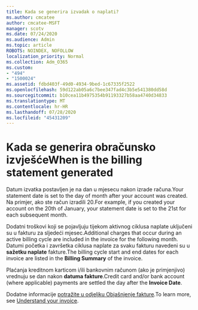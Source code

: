 ```yaml
---
title: Kada se generira izvadak o naplati?
ms.author: cmcatee
author: cmcatee-MSFT
manager: scotv
ms.date: 07/24/2020
ms.audience: Admin
ms.topic: article
ROBOTS: NOINDEX, NOFOLLOW
localization_priority: Normal
ms.collection: Adm_O365
ms.custom:
- "494"
- "1500024"
ms.assetid: fdbd403f-49d0-4934-9bed-1c67335f2522
ms.openlocfilehash: 59d122ab05a6c7bee347fad4c3b5e541380dd58d
ms.sourcegitcommit: b10cea11b4975354b91193327b58aa4740d34833
ms.translationtype: MT
ms.contentlocale: hr-HR
ms.lasthandoff: 07/28/2020
ms.locfileid: "45431209"
---
```

# <a name="when-is-the-billing-statement-generated"></a><span data-ttu-id="ee951-102">Kada se generira obračunsko izvješće</span><span class="sxs-lookup"><span data-stu-id="ee951-102">When is the billing statement generated</span></span>

<span data-ttu-id="ee951-103">Datum izvatka postavljen je na dan u mjesecu nakon izrade računa.</span><span class="sxs-lookup"><span data-stu-id="ee951-103">Your statement date is set to the day of month after your account was created.</span></span> <span data-ttu-id="ee951-104">Na primjer, ako ste račun izradili 20.</span><span class="sxs-lookup"><span data-stu-id="ee951-104">For example, if you created your account on the 20th of January, your statement date is set to the 21st for each subsequent month.</span></span>

<span data-ttu-id="ee951-105">Dodatni troškovi koji se pojavljuju tijekom aktivnog ciklusa naplate uključeni su u fakturu za sljedeći mjesec.</span><span class="sxs-lookup"><span data-stu-id="ee951-105">Additional charges that occur during an active billing cycle are included in the invoice for the following month.</span></span> <span data-ttu-id="ee951-106">Datumi početka i završetka ciklusa naplate za svaku fakturu navedeni su u **sažetku naplate** fakture.</span><span class="sxs-lookup"><span data-stu-id="ee951-106">The billing cycle start and end dates for each invoice are listed in the **Billing Summary** of the invoice.</span></span>

<span data-ttu-id="ee951-107">Plaćanja kreditnom karticom i/ili bankovnim računom (ako je primjenjivo) vrednuju se dan nakon **datuma fakture**.</span><span class="sxs-lookup"><span data-stu-id="ee951-107">Credit card and/or bank account (where applicable) payments are settled the day after the **Invoice Date**.</span></span>
  
<span data-ttu-id="ee951-108">Dodatne informacije [potražite u odjeljku Objašnjenje fakture](https://docs.microsoft.com/microsoft-365/commerce/billing-and-payments/understand-your-invoice2).</span><span class="sxs-lookup"><span data-stu-id="ee951-108">To learn more, see [Understand your invoice](https://docs.microsoft.com/microsoft-365/commerce/billing-and-payments/understand-your-invoice2).</span></span>